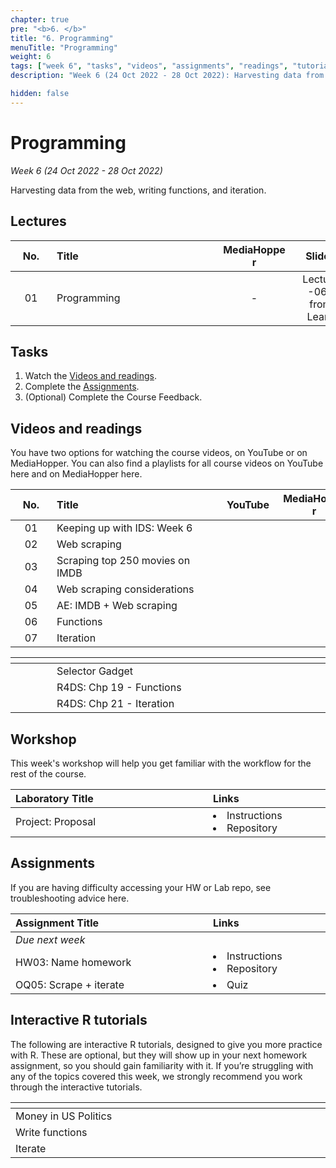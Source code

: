 ```yaml
---
chapter: true
pre: "<b>6. </b>"
title: "6. Programming"
menuTitle: "Programming"
weight: 6
tags: ["week 6", "tasks", "videos", "assignments", "readings", "tutorials"]
description: "Week 6 (24 Oct 2022 - 28 Oct 2022): Harvesting data from the web, writing functions, and iteration."

hidden: false
---
```


# Programming

_Week 6 (24 Oct 2022 - 28 Oct 2022)_

Harvesting data from the web, writing functions, and iteration.

## Lectures

| <div style="width:50px;text-align:center">No.</div> | <div style="width:250px;text-align:left">Title</div> | <div style="width:100px;text-align:center">MediaHopper</div> |  <div style="width:80px;text-align:center">Slides</div> | <div style="width:170px;text-align:center">Additional Links</div> |
|:---:|:---------------------|:-----------:|:--------:|:------|
| 01  | Programming | - |<span><a id = "lecture06"> Lecture -06- from Learn </a></span> | - |

## Tasks

<ol>
<li>Watch the <a href="#videos and readings">Videos and readings</a>.</li>
  <li>Complete the <a href="#assignments">Assignments</a>.</li>
  <li>(Optional) Complete the <a id="feedbackW5">Course Feedback</a>.</li>
</ol>

## Videos and readings

<p style="text-align: left">You have two options for watching the course videos, on YouTube or on MediaHopper. You can also find a playlists for all course videos on YouTube <a id="playlistyt">here</a> and on MediaHopper <a id="playlistmh">here</a>.

| <div style="width:50px;text-align:center">No.</div> | <div style="width:250px;text-align:left">Title</div> | <div style="width:80px;text-align:center">YouTube</div> | <div style="width:100px;text-align:center">MediaHopper</div> |  <div style="width:80px;text-align:center">Slides</div> | <div style="width:170px;text-align:center">Additional Links</div> |
|:---:|:---------------------|:-------:|:-----------:|:--------:|:------|
| 01  | Keeping up with IDS: Week 6 | <a id="W6L1YT"><span style="color: red;"><i class="fab fa-youtube fa-lg" /></span></a> | <a id="W6L1MH"><span style="color: #0A1E3F;"><i class="fas fa-file-video fa-lg"/></span></a> | - | - |
| 02  | 	Web scraping | <a id="W6L2YT"><span style="color: red;"><i class="fab fa-youtube fa-lg" /></span></a> | <a id="W6L2MH"><span style="color: #0A1E3F;"><i class="fas fa-file-video fa-lg"/></span></a> | <a id="W6L2S"><span style="color: #4b5357;"><i class="fas fa-desktop fa-lg"/></span></a>  | - |
| 03  | 	Scraping top 250 movies on IMDB  | <a id="W6L3YT"><span style="color: red;"><i class="fab fa-youtube fa-lg" /></span></a> | <a id="W6L3MH"><span style="color: #0A1E3F;"><i class="fas fa-file-video fa-lg"/></span></a> | <a id="W6L3S"><span style="color: #4b5357;"><i class="fas fa-desktop fa-lg"/></span></a>  | - |
| 04  | 	Web scraping considerations    | <a id="W6L4YT"><span style="color: red;"><i class="fab fa-youtube fa-lg" /></span></a> | <a id="W6L4MH"><span style="color: #0A1E3F;"><i class="fas fa-file-video fa-lg"/></span></a> | <a id="W6L4S"><span style="color: #4b5357;"><i class="fas fa-desktop fa-lg"/></span></a>  | - |
| 05  | AE: IMDB + Web scraping | <a id="W6L5YT"><span style="color: red;"><i class="fab fa-youtube fa-lg" /></span></a> | <a id="W6L5MH"><span style="color: #0A1E3F;"><i class="fas fa-file-video fa-lg"/></span></a> | - | <li><a id="AE8">AE8. Repository</a></li> |
| 06  | Functions | <a id="W6L6YT"><span style="color: red;"><i class="fab fa-youtube fa-lg" /></span></a> | <a id="W6L6MH"><span style="color: #0A1E3F;"><i class="fas fa-file-video fa-lg"/></span></a> | <a id="W6L6S"><span style="color: #4b5357;"><i class="fas fa-desktop fa-lg"/></span></a>   | - |
| 07  | Iteration | <a id="W6L7YT"><span style="color: red;"><i class="fab fa-youtube fa-lg" /></span></a> | <a id="W6L7MH"><span style="color: #0A1E3F;"><i class="fas fa-file-video fa-lg"/></span></a> | <a id="W6L7S"><span style="color: #4b5357;"><i class="fas fa-desktop fa-lg"/></span></a>   | - |

| <div style="width:50px"></div>  | <div style="width:420px"></div>  |  <div style="width:200px"></div> |
|:---:|:---|:---:|
| <i class="fas fa-laptop"></i> | <a id="selector">Selector Gadget</a> | **Required** |
| <i class="fas fa-book"></i> | R4DS: <a id="R4DS19">Chp 19 - Functions</a> | **Required** |
| <i class="fas fa-book"></i> | R4DS: <a id="R4DS21">Chp 21 - Iteration</a> | Optional |

## Workshop

<p style="text-align: left"> This week's workshop will help you get familiar with the workflow for the rest of the course.

| <div style="width:300px;text-align:left">Laboratory Title</div> | <div style="width:170px;text-align:left">Links</div> | <div style="width:180px;text-align:left">Date</div> |
|:---|:---|:---|
| Project: Proposal | <li><a id="project">Instructions</a></li><li><a id="projectR">Repository</a></li> | Fri, 28 Oct, 10:00 UK  |

## Assignments

<p style="text-align: left">If you are having difficulty accessing your HW or Lab repo, see troubleshooting advice <a id="troubleshoot">here</a>.</p>

| <div style="width:300px;text-align:left">Assignment Title</div> | <div style="width:170px;text-align:left">Links</div> | <div style="width:180px;text-align:left">Due</div> |
|:---|:---|:---|
| *Due next week* | | |
| HW03: Name homework | <li><a id="HW3I">Instructions</a></li><li><a id="HW3R">Repository</a></li> | Thur, 03 Nov, 10:00 UK |
| OQ05: Scrape + iterate | <li><a id="OQ5">Quiz</a></li> | Mon, 31 Oct, 12:00 UK |

<!--
## Code-along

<p style="text-align: left"> Recordings and files from Thursday's code-along.</p>

| <div style="width:200px"></div>  | <div style="width:480px"></div>  |
|:---|:---|
| Recording | <a id="CA6YT"><span style="color: red;"><i class="fab fa-youtube fa-lg"> </i></span></a> <a id="CA6MH"><span style="color: #0A1E3F;"><i class="fas fa-file-video fa-lg"></i></span></a>
| Session artifacts | <a id="CA6Rmd">.Rmd</a> <a id="CA6Md">.md</a>|
-->
## Interactive R tutorials

<p style="text-align: left"> The following are interactive R tutorials, designed to give you more practice with R. These are optional, but they will show up in your next homework assignment, so you should gain familiarity with it. If you’re struggling with any of the topics covered this week, we strongly recommend you work through the interactive tutorials.</p>

|  <div style="width:480px"></div>  |  <div style="width:200px"></div>  |
|:---|:---|
| <a id="RT7">Money in US Politics</a> | Related to HW 03 |
| <a id="RT8">Write functions</a> | Extra practice |
| <a id="RT9">Iterate</a> | Extra practice |
